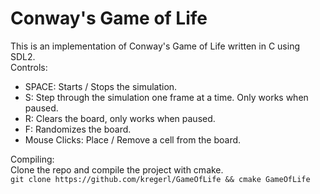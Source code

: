 # Conway's Game of Life
This is an implementation of Conway's Game of Life written in C using SDL2.  
Controls:  
- SPACE: Starts / Stops the simulation.  
- S: Step through the simulation one frame at a time. Only works when paused.  
- R: Clears the board, only works when paused.  
- F: Randomizes the board.  
- Mouse Clicks: Place / Remove a cell from the board.  

Compiling:  
Clone the repo and compile the project with cmake.  
`git clone https://github.com/kregerl/GameOfLife && cmake GameOfLife`